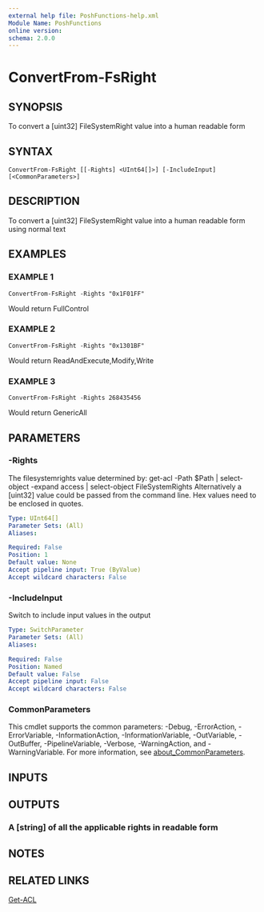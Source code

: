 ```yaml
---
external help file: PoshFunctions-help.xml
Module Name: PoshFunctions
online version:
schema: 2.0.0
---
```


# ConvertFrom-FsRight

## SYNOPSIS
To convert a \[uint32\] FileSystemRight value into a human readable form

## SYNTAX

```
ConvertFrom-FsRight [[-Rights] <UInt64[]>] [-IncludeInput] [<CommonParameters>]
```

## DESCRIPTION
To convert a \[uint32\] FileSystemRight value into a human readable form using normal text

## EXAMPLES

### EXAMPLE 1
```
ConvertFrom-FsRight -Rights "0x1F01FF"
```

Would return
FullControl

### EXAMPLE 2
```
ConvertFrom-FsRight -Rights "0x1301BF"
```

Would return
ReadAndExecute,Modify,Write

### EXAMPLE 3
```
ConvertFrom-FsRight -Rights 268435456
```

Would return
GenericAll

## PARAMETERS

### -Rights
The filesystemrights value determined by: get-acl -Path $Path | select-object -expand access | select-object FileSystemRights
Alternatively a \[uint32\] value could be passed from the command line.
Hex values need to be enclosed in quotes.

```yaml
Type: UInt64[]
Parameter Sets: (All)
Aliases:

Required: False
Position: 1
Default value: None
Accept pipeline input: True (ByValue)
Accept wildcard characters: False
```

### -IncludeInput
Switch to include input values in the output

```yaml
Type: SwitchParameter
Parameter Sets: (All)
Aliases:

Required: False
Position: Named
Default value: False
Accept pipeline input: False
Accept wildcard characters: False
```

### CommonParameters
This cmdlet supports the common parameters: -Debug, -ErrorAction, -ErrorVariable, -InformationAction, -InformationVariable, -OutVariable, -OutBuffer, -PipelineVariable, -Verbose, -WarningAction, and -WarningVariable. For more information, see [about_CommonParameters](http://go.microsoft.com/fwlink/?LinkID=113216).

## INPUTS

## OUTPUTS

### A [string] of all the applicable rights in readable form
## NOTES

## RELATED LINKS

[Get-ACL]()

